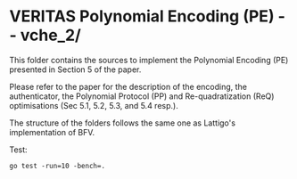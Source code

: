 # VERITAS Polynomial Encoding (PE) -- vche_2/

This folder contains the sources to implement the Polynomial Encoding (PE) presented in Section 5 of the paper.

Please refer to the paper for the description of the encoding, the authenticator, the Polynomial Protocol (PP) and Re-quadratization (ReQ) optimisations (Sec 5.1, 5.2, 5.3, and 5.4 resp.).  

The structure of the folders follows the same one as Lattigo's implementation of BFV. 

Test:

```
go test -run=10 -bench=.
```